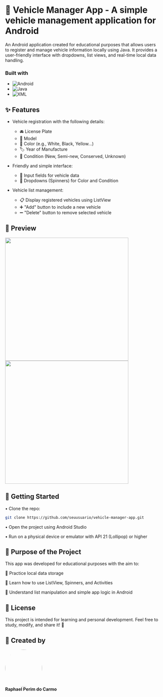 # 🚗 Vehicle Manager App - A simple vehicle management application for Android

An Android application created for educational purposes that allows users to register and manage vehicle information locally using Java. It provides a user-friendly interface with dropdowns, list views, and real-time local data handling.

### Built with

 * ![Android](https://img.shields.io/badge/Android-3DDC84?style=for-the-badge&logo=android&logoColor=white)
 * ![Java](https://img.shields.io/badge/Java-orange?style=for-the-badge&logo=java&logoColor=white)
 * ![XML](https://img.shields.io/badge/XML-007ACC?style=for-the-badge)

<h2> ✨ Features </h2>

- Vehicle registration with the following details:
  - 🚘 License Plate  
  - 🚗 Model  
  - 🎨 Color (e.g., White, Black, Yellow...)  
  - 🏷️ Year of Manufacture  
  - 🔧 Condition (New, Semi-new, Conserved, Unknown)  

- Friendly and simple interface:
  - 📝 Input fields for vehicle data  
  - 🔄 Dropdowns (Spinners) for Color and Condition  

- Vehicle list management:
  - 📋 Display registered vehicles using ListView  
  - ➕ "Add" button to include a new vehicle  
  - ➖ "Delete" button to remove selected vehicle  

<h2> 📸 Preview </h2>

<!-- Substitua os links abaixo pelos seus prints do app -->
<img src="preview1.png" style="width: 400px;">
<img src="preview2.png" style="width: 400px;">

<h2> 🚀 Getting Started </h2>

• Clone the repo:
```bash
git clone https://github.com/seuusuario/vehicle-manager-app.git
```

• Open the project using Android Studio

• Run on a physical device or emulator with API 21 (Lollipop) or higher

<h2> 🎯 Purpose of the Project </h2>
This app was developed for educational purposes with the aim to:

💾 Practice local data storage

📑 Learn how to use ListView, Spinners, and Activities

🧩 Understand list manipulation and simple app logic in Android

<h2> 📝 License </h2>
This project is intended for learning and personal development.
Feel free to study, modify, and share it! 🚀

<h2> 👤 Created by </h2>
<img src="https://github.com/RaphaelPCarmo.png" width="120" style="border-radius: 50%"><br>
<strong>Raphael Perim do Carmo</strong>
